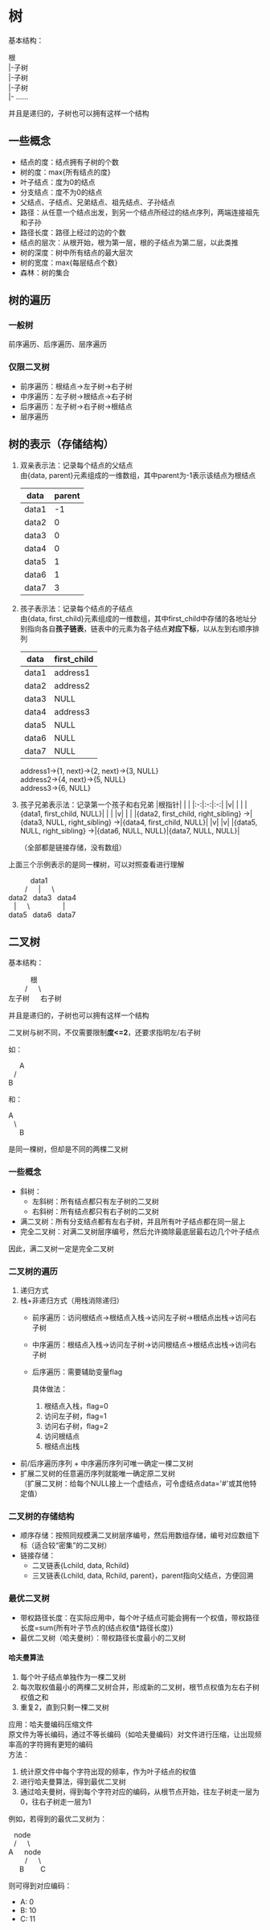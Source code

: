 # 树

基本结构：

根  
|-子树  
|-子树  
|-子树  
|- ......

并且是递归的，子树也可以拥有这样一个结构

## 一些概念

* 结点的度：结点拥有子树的个数
* 树的度：max{所有结点的度}
* 叶子结点：度为0的结点
* 分支结点：度不为0的结点
* 父结点、子结点、兄弟结点、祖先结点、子孙结点
* 路径：从任意一个结点出发，到另一个结点所经过的结点序列，两端连接祖先和子孙
* 路径长度：路径上经过的边的个数
* 结点的层次：从根开始，根为第一层，根的子结点为第二层，以此类推
* 树的深度：树中所有结点的最大层次
* 树的宽度：max{每层结点个数}
* 森林：树的集合

## 树的遍历

### 一般树

前序遍历、后序遍历、层序遍历

### 仅限二叉树

* 前序遍历：根结点->左子树->右子树
* 中序遍历：左子树->根结点->右子树
* 后序遍历：左子树->右子树->根结点
* 层序遍历

## 树的表示（存储结构）

1. 双亲表示法：记录每个结点的父结点  
    由{data, parent}元素组成的一维数组，其中parent为-1表示该结点为根结点

    |data|parent|
    |-|-|
    |data1|-1|
    |data2|0|
    |data3|0|
    |data4|0|
    |data5|1|
    |data6|1|
    |data7|3|

2. 孩子表示法：记录每个结点的子结点  
    由{data, first_child}元素组成的一维数组，其中first_child中存储的各地址分别指向各自**孩子链表**，链表中的元素为各子结点**对应下标**，以从左到右顺序排列

    |data|first_child|
    |-|-|
    |data1|address1|
    |data2|address2|
    |data3|NULL|
    |data4|address3|
    |data5|NULL|
    |data6|NULL|
    |data7|NULL|

    address1->{1, next}->{2, next}->{3, NULL}  
    address2->{4, next}->{5, NULL}  
    address3->{6, NULL}

3. 孩子兄弟表示法：记录第一个孩子和右兄弟
    |根指针| | |
    |:-:|:-:|:-:|
    |v| | |
    |{data1, first_child, NULL}| | |
    |v| | |
    |{data2, first_child, right_sibling} ->|{data3, NULL, right_sibling} ->|{data4, first_child, NULL}|
    |v| |v|
    |{data5, NULL, right_sibling} ->|{data6, NULL, NULL}|{data7, NULL, NULL}|

    （全部都是链接存储，没有数组）

上面三个示例表示的是同一棵树，可以对照查看进行理解

&ensp; &ensp; &ensp; &ensp; data1  
&ensp; &ensp; &ensp; /&ensp; &ensp; |&ensp; &ensp; \\  
data2&ensp; data3&ensp; data4  
&ensp; |&ensp; &ensp; \\&ensp; &ensp; &ensp; &ensp; &ensp; &ensp; |  
data5&ensp; data6&ensp; data7

## 二叉树

基本结构：

&ensp; &ensp; &ensp; &ensp; 根  
&ensp; &ensp; &ensp; /&ensp; &ensp; \\  
左子树&ensp; &ensp; 右子树

并且是递归的，子树也可以拥有这样一个结构

二叉树与树不同，不仅需要限制**度<=2**，还要求指明左/右子树

如：

&ensp; &ensp; A  
&ensp; /  
B

和：

A  
&ensp; \\  
&ensp; &ensp; B

是同一棵树，但却是不同的两棵二叉树

### 一些概念

* 斜树：
    - 左斜树：所有结点都只有左子树的二叉树
    - 右斜树：所有结点都只有右子树的二叉树
* 满二叉树：所有分支结点都有左右子树，并且所有叶子结点都在同一层上
* 完全二叉树：对满二叉树层序编号，然后允许摘除最底层最右边几个叶子结点

因此，满二叉树一定是完全二叉树

### 二叉树的遍历

1. 递归方式
2. 栈+非递归方式（用栈消除递归）
   * 前序遍历：访问根结点->根结点入栈->访问左子树->根结点出栈->访问右子树
   * 中序遍历：根结点入栈->访问左子树->访问根结点->根结点出栈->访问右子树
   * 后序遍历：需要辅助变量flag  

        具体做法：

        1. 根结点入栈，flag=0
        2. 访问左子树，flag=1
        3. 访问右子树，flag=2
        4. 访问根结点
        5. 根结点出栈

* 前/后序遍历序列 + 中序遍历序列可唯一确定一棵二叉树
* 扩展二叉树的任意遍历序列就能唯一确定原二叉树  
（扩展二叉树：给每个NULL接上一个虚结点，可令虚结点data='#'或其他特定值）

### 二叉树的存储结构

* 顺序存储：按照同规模满二叉树层序编号，然后用数组存储，编号对应数组下标（适合较“密集”的二叉树）
* 链接存储：
    - 二叉链表{Lchild, data, Rchild}
    - 三叉链表{Lchild, data, Rchild, parent}，parent指向父结点，方便回溯

### 最优二叉树

* 带权路径长度：在实际应用中，每个叶子结点可能会拥有一个权值，带权路径长度=sum{所有叶子节点的(结点权值*路径长度)}
* 最优二叉树（哈夫曼树）：带权路径长度最小的二叉树

#### 哈夫曼算法

1. 每个叶子结点单独作为一棵二叉树
2. 每次取权值最小的两棵二叉树合并，形成新的二叉树，根节点权值为左右子树权值之和
3. 重复2，直到只剩一棵二叉树

应用：哈夫曼编码压缩文件  
原文件为等长编码，通过不等长编码（如哈夫曼编码）对文件进行压缩，让出现频率高的字符拥有更短的编码  
方法：
1. 统计原文件中每个字符出现的频率，作为叶子结点的权值
2. 进行哈夫曼算法，得到最优二叉树
3. 通过哈夫曼树，得到每个字符对应的编码，从根节点开始，往左子树走一层为0，往右子树走一层为1

例如，若得到的最优二叉树为：

&ensp; node  
&ensp; /&ensp; &ensp; \\  
A&ensp; &ensp; node  
&ensp; &ensp; &ensp; /&ensp; &ensp; \\  
&ensp; &ensp; B&ensp; &ensp; &ensp; C

则可得到对应编码：
* A: 0
* B: 10
* C: 11
